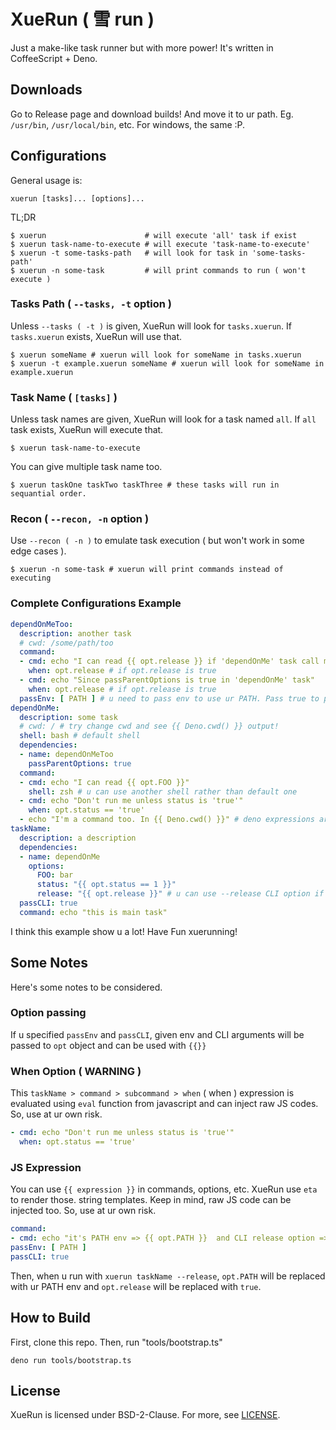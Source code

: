 # XueRun ( 雪 run )

Just a make-like task runner but with more power! It's written in CoffeeScript + Deno.

## Downloads

Go to Release page and download builds!
And move it to ur path. Eg. `/usr/bin`, `/usr/local/bin`, etc. For windows, the same :P.

## Configurations

General usage is:

```text
xuerun [tasks]... [options]...
```

TL;DR

```shell
$ xuerun                      # will execute 'all' task if exist
$ xuerun task-name-to-execute # will execute 'task-name-to-execute'
$ xuerun -t some-tasks-path   # will look for task in 'some-tasks-path'
$ xuerun -n some-task         # will print commands to run ( won't execute )
```

### Tasks Path ( `--tasks, -t` option )

Unless `--tasks ( -t )` is given, XueRun will look for `tasks.xuerun`. If `tasks.xuerun` exists, XueRun will use that.

```shell
$ xuerun someName # xuerun will look for someName in tasks.xuerun
$ xuerun -t example.xuerun someName # xuerun will look for someName in example.xuerun
```

### Task Name ( `[tasks]` )

Unless task names are given, XueRun will look for a task named `all`. If `all` task exists, XueRun will execute that.

```shell
$ xuerun task-name-to-execute
```

You can give multiple task name too.

```shell
$ xuerun taskOne taskTwo taskThree # these tasks will run in sequantial order.
```

### Recon ( `--recon, -n` option )

Use `--recon ( -n )` to emulate task execution ( but won't work in some edge cases ).

```shell
$ xuerun -n some-task # xuerun will print commands instead of executing
```

### Complete Configurations Example

```yaml
dependOnMeToo:
  description: another task
  # cwd: /some/path/too
  command:
  - cmd: echo "I can read {{ opt.release }} if 'dependOnMe' task call me"
    when: opt.release # if opt.release is true
  - cmd: echo "Since passParentOptions is true in 'dependOnMe' task"
    when: opt.release # if opt.release is true
  passEnv: [ PATH ] # u need to pass env to use ur PATH. Pass true to pass all environment variables
dependOnMe:
  description: some task
  # cwd: / # try change cwd and see {{ Deno.cwd() }} output!
  shell: bash # default shell
  dependencies:
  - name: dependOnMeToo
    passParentOptions: true
  command:
  - cmd: echo "I can read {{ opt.FOO }}"
    shell: zsh # u can use another shell rather than default one
  - cmd: echo "Don't run me unless status is 'true'"
    when: opt.status == 'true'
  - echo "I'm a command too. In {{ Deno.cwd() }}" # deno expressions are supported
taskName:
  description: a description
  dependencies:
  - name: dependOnMe
    options:
      FOO: bar
      status: "{{ opt.status == 1 }}"
      release: "{{ opt.release }}" # u can use --release CLI option if passCLI is true
  passCLI: true
  command: echo "this is main task"
```

I think this example show u a lot! Have Fun xuerunning!

## Some Notes

Here's some notes to be considered.

### Option passing

If u specified `passEnv` and `passCLI`, given env and CLI arguments will be passed to `opt` object and can be used with `{{}}`



### When Option ( WARNING )

This `taskName > command > subcommand > when` ( when ) expression is evaluated using `eval` function from javascript and can inject raw JS codes. So, use at ur own risk.

```yaml
- cmd: echo "Don't run me unless status is 'true'"
  when: opt.status == 'true'
```

### JS Expression

You can use `{{ expression }}` in commands, options, etc. XueRun use `eta` to render those. string templates. Keep in mind, raw JS code can be injected too. So, use at ur own risk.

```yaml
command:
- cmd: echo "it's PATH env => {{ opt.PATH }}  and CLI release option => {{ opt.release }}"
passEnv: [ PATH ]
passCLI: true
```

Then, when u run with `xuerun taskName --release`, `opt.PATH` will be replaced with ur PATH env and `opt.release` will be replaced with `true`.

## How to Build

First, clone this repo. Then, run "tools/bootstrap.ts"

```shell
deno run tools/bootstrap.ts
```

## License

XueRun is licensed under BSD-2-Clause. For more, see [LICENSE](LICENSE).
 